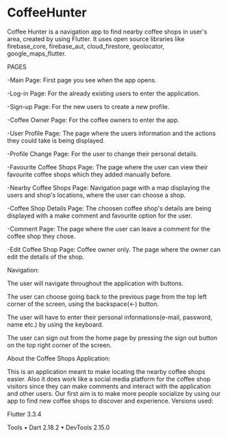 # CoffeeHunter

Coffee Hunter is a navigation app to find nearby coffee shops in user's area, created by using Flutter. It uses open source libraries like firebase_core, firebase_aut, cloud_firestore, geolocator, google_maps_flutter.

PAGES

-Main Page: First page you see when the app opens.

-Log-in Page: For the already existing users to enter the application.

-Sign-up Page: For the new users to create a new profile.

-Coffee Owner Page: For the coffee owners to enter the app.

-User Profile Page: The page where the users information and the actions they could take is being displayed.

-Profile Change Page: For the user to change their personal details.

-Favourite Coffee Shops Page: The page where the user can view their favourite coffee shops which they added manually before.

-Nearby Coffee Shops Page: Navigation page with a map displaying the users and shop's locations, where the user can choose a shop.

-Coffee Shop Details Page: The choosen coffee shop's details are being displayed with a make comment and favourite option for the user.

-Comment Page: The page where the user can leave a comment for the coffee shop they chose.

-Edit Coffee Shop Page: Coffee owner only. The page where the owner can edit the details of the shop.

Navigation:

The user will navigate throughout the application with buttons.

The user can choose going back to the previous page from the top left corner of the screen, using the backspace(<-) button.

The user will have to enter their personal informations(e-mail, password, name etc.) by using the keyboard.

The user can sign out from the home page by pressing the sign out button on the top right corner of the screen.

About the Coffee Shops Application:

This is an application meant to make locating the nearby coffee shops easier. Also it does work like a social media platform for the coffee shop visitors since they can make comments and interact with the application and other users. Our first aim is to make more people socialize by using our app to find new coffee shops to discover and experience. Versions used:

Flutter 3.3.4

Tools • Dart 2.18.2 • DevTools 2.15.0
